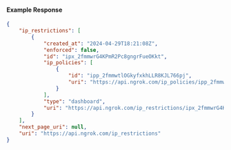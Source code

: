 <!-- Code generated for API Clients. DO NOT EDIT. -->

#### Example Response

```json
{
	"ip_restrictions": [
		{
			"created_at": "2024-04-29T18:21:08Z",
			"enforced": false,
			"id": "ipx_2fmmwrG4KPmR2Pc8gngrFueOKkt",
			"ip_policies": [
				{
					"id": "ipp_2fmmwtlOGkyfxkhLLR8KJL766pj",
					"uri": "https://api.ngrok.com/ip_policies/ipp_2fmmwtlOGkyfxkhLLR8KJL766pj"
				}
			],
			"type": "dashboard",
			"uri": "https://api.ngrok.com/ip_restrictions/ipx_2fmmwrG4KPmR2Pc8gngrFueOKkt"
		}
	],
	"next_page_uri": null,
	"uri": "https://api.ngrok.com/ip_restrictions"
}
```
